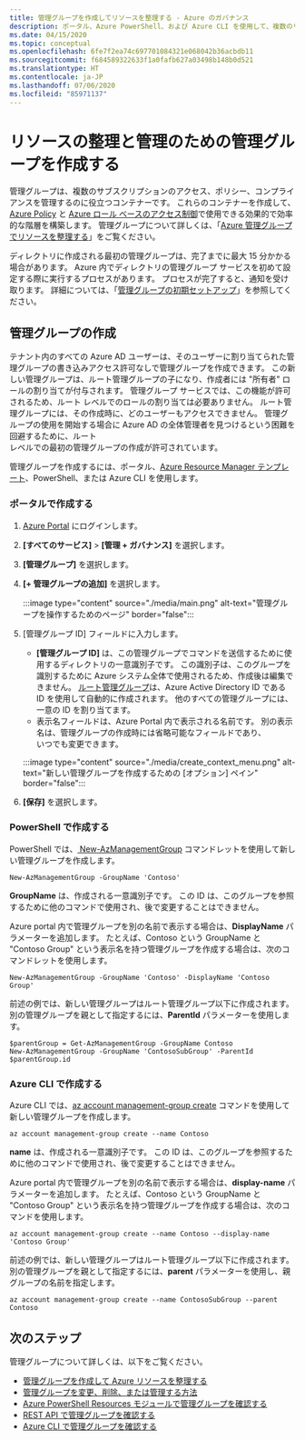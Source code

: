```yaml
---
title: 管理グループを作成してリソースを整理する - Azure のガバナンス
description: ポータル、Azure PowerShell、および Azure CLI を使用して、複数のリソースを管理する Azure 管理グループを作成する方法について説明します。
ms.date: 04/15/2020
ms.topic: conceptual
ms.openlocfilehash: 6fe7f2ea74c697701084321e068042b36acbdb11
ms.sourcegitcommit: f684589322633f1a0fafb627a03498b148b0d521
ms.translationtype: HT
ms.contentlocale: ja-JP
ms.lasthandoff: 07/06/2020
ms.locfileid: "85971137"
---
```

# <a name="create-management-groups-for-resource-organization-and-management"></a>リソースの整理と管理のための管理グループを作成する

管理グループは、複数のサブスクリプションのアクセス、ポリシー、コンプライアンスを管理するのに役立つコンテナーです。 これらのコンテナーを作成して、[Azure Policy](../policy/overview.md) と [Azure ロール ベースのアクセス制御](../../role-based-access-control/overview.md)で使用できる効果的で効率的な階層を構築します。 管理グループについて詳しくは、「[Azure 管理グループでリソースを整理する](overview.md)」をご覧ください。

ディレクトリに作成される最初の管理グループは、完了までに最大 15 分かかる場合があります。 Azure 内でディレクトリの管理グループ サービスを初めて設定する際に実行するプロセスがあります。 プロセスが完了すると、通知を受け取ります。 詳細については、「[管理グループの初期セットアップ](./overview.md#initial-setup-of-management-groups)」を参照してください。

## <a name="create-a-management-group"></a>管理グループの作成

テナント内のすべての Azure AD ユーザーは、そのユーザーに割り当てられた管理グループの書き込みアクセス許可なしで管理グループを作成できます。 この新しい管理グループは、ルート管理グループの子になり、作成者には "所有者" ロールの割り当てが付与されます。 管理グループ サービスでは、この機能が許可されるため、ルート レベルでのロールの割り当ては必要ありません。 ルート管理グループには、その作成時に、どのユーザーもアクセスできません。 管理グループの使用を開始する場合に Azure AD の全体管理者を見つけるという困難を回避するために、ルート  
レベルでの最初の管理グループの作成が許可されています。

管理グループを作成するには、ポータル、[Azure Resource Manager テンプレート](../../azure-resource-manager/templates/deploy-to-tenant.md#create-management-group)、PowerShell、または Azure CLI を使用します。

### <a name="create-in-portal"></a>ポータルで作成する

1. [Azure Portal](https://portal.azure.com) にログインします。

1. **[すべてのサービス]**  >  **[管理 + ガバナンス]** を選択します。

1. **[管理グループ]** を選択します。

1. **[+ 管理グループの追加]** を選択します。

   :::image type="content" source="./media/main.png" alt-text="管理グループを操作するためのページ" border="false":::

1. [管理グループ ID] フィールドに入力します。

   - **[管理グループ ID]** は、この管理グループでコマンドを送信するために使用するディレクトリの一意識別子です。 この識別子は、このグループを識別するために Azure システム全体で使用されるため、作成後は編集できません。 [ルート管理グループ](overview.md#root-management-group-for-each-directory)は、Azure Active Directory ID である ID を使用して自動的に作成されます。 他のすべての管理グループには、一意の ID を割り当てます。
   - 表示名フィールドは、Azure Portal 内で表示される名前です。 別の表示名は、管理グループの作成時には省略可能なフィールドであり、  
     いつでも変更できます。

   :::image type="content" source="./media/create_context_menu.png" alt-text="新しい管理グループを作成するための [オプション] ペイン" border="false":::

1. **[保存]** を選択します。

### <a name="create-in-powershell"></a>PowerShell で作成する

PowerShell では、[ New-AzManagementGroup](/powershell/module/az.resources/new-azmanagementgroup) コマンドレットを使用して新しい管理グループを作成します。

```azurepowershell-interactive
New-AzManagementGroup -GroupName 'Contoso'
```

**GroupName** は、作成される一意識別子です。 この ID は、このグループを参照するために他のコマンドで使用され、後で変更することはできません。

Azure portal 内で管理グループを別の名前で表示する場合は、**DisplayName** パラメーターを追加します。 たとえば、Contoso という GroupName と "Contoso Group" という表示名を持つ管理グループを作成する場合は、次のコマンドレットを使用します。

```azurepowershell-interactive
New-AzManagementGroup -GroupName 'Contoso' -DisplayName 'Contoso Group'
```

前述の例では、新しい管理グループはルート管理グループ以下に作成されます。 別の管理グループを親として指定するには、**ParentId** パラメーターを使用します。

```azurepowershell-interactive
$parentGroup = Get-AzManagementGroup -GroupName Contoso
New-AzManagementGroup -GroupName 'ContosoSubGroup' -ParentId $parentGroup.id
```

### <a name="create-in-azure-cli"></a>Azure CLI で作成する

Azure CLI では、[az account management-group create](/cli/azure/account/management-group?view=azure-cli-latest#az-account-management-group-create) コマンドを使用して新しい管理グループを作成します。

```azurecli-interactive
az account management-group create --name Contoso
```

**name** は、作成される一意識別子です。 この ID は、このグループを参照するために他のコマンドで使用され、後で変更することはできません。

Azure portal 内で管理グループを別の名前で表示する場合は、**display-name** パラメーターを追加します。 たとえば、Contoso という GroupName と "Contoso Group" という表示名を持つ管理グループを作成する場合は、次のコマンドを使用します。

```azurecli-interactive
az account management-group create --name Contoso --display-name 'Contoso Group'
```

前述の例では、新しい管理グループはルート管理グループ以下に作成されます。 別の管理グループを親として指定するには、**parent** パラメーターを使用し、親グループの名前を指定します。

```azurecli-interactive
az account management-group create --name ContosoSubGroup --parent Contoso
```

## <a name="next-steps"></a>次のステップ

管理グループについて詳しくは、以下をご覧ください。

- [管理グループを作成して Azure リソースを整理する](./create.md)
- [管理グループを変更、削除、または管理する方法](./manage.md)
- [Azure PowerShell Resources モジュールで管理グループを確認する](/powershell/module/az.resources#resources)
- [REST API で管理グループを確認する](/rest/api/resources/managementgroups)
- [Azure CLI で管理グループを確認する](/cli/azure/account/management-group)
